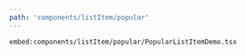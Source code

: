 ```yaml
---
path: 'components/listItem/popular'
---
```


`embed:components/listItem/popular/PopularListItemDemo.tsx`
